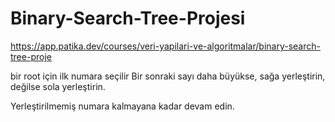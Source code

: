 # Binary-Search-Tree-Projesi
https://app.patika.dev/courses/veri-yapilari-ve-algoritmalar/binary-search-tree-proje

bir root için ilk numara seçilir
Bir sonraki sayı daha büyükse, sağa yerleştirin, değilse sola yerleştirin.

Yerleştirilmemiş numara kalmayana kadar devam edin.
